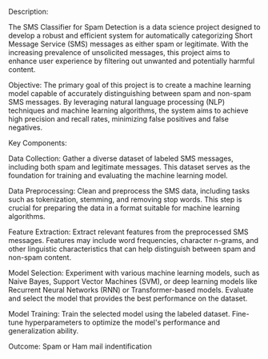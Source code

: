Description:

The SMS Classifier for Spam Detection is a data science project designed to develop a robust and efficient system for automatically categorizing Short Message Service (SMS) messages as either spam or legitimate. With the increasing prevalence of unsolicited messages, this project aims to enhance user experience by filtering out unwanted and potentially harmful content.

Objective:
The primary goal of this project is to create a machine learning model capable of accurately distinguishing between spam and non-spam SMS messages. By leveraging natural language processing (NLP) techniques and machine learning algorithms, the system aims to achieve high precision and recall rates, minimizing false positives and false negatives.

Key Components:

Data Collection:
Gather a diverse dataset of labeled SMS messages, including both spam and legitimate messages. This dataset serves as the foundation for training and evaluating the machine learning model.

Data Preprocessing:
Clean and preprocess the SMS data, including tasks such as tokenization, stemming, and removing stop words. This step is crucial for preparing the data in a format suitable for machine learning algorithms.

Feature Extraction:
Extract relevant features from the preprocessed SMS messages. Features may include word frequencies, character n-grams, and other linguistic characteristics that can help distinguish between spam and non-spam content.

Model Selection:
Experiment with various machine learning models, such as Naive Bayes, Support Vector Machines (SVM), or deep learning models like Recurrent Neural Networks (RNN) or Transformer-based models. Evaluate and select the model that provides the best performance on the dataset.

Model Training:
Train the selected model using the labeled dataset. Fine-tune hyperparameters to optimize the model's performance and generalization ability.

Outcome:
Spam or Ham mail indentification
